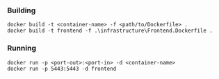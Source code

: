 ### Building
```
docker build -t <container-name> -f <path/to/Dockerfile> .
docker build -t frontend -f .\infrastructure\Frontend.Dockerfile .
```

### Running
```
docker run -p <port-out>:<port-in> -d <container-name>
docker run -p 5443:5443 -d frontend
```